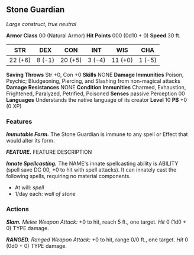 

## Stone Guardian
*Large construct, true neutral*

**Armor Class** 00 (Natural Armor)
**Hit Points** 000 (0d10 + 0)
**Speed** 30 ft.

|   STR   |   DEX   |   CON   |   INT   |   WIS   |   CHA   |
|:-------:|:-------:|:-------:|:-------:|:-------:|:-------:|
| 22 (+6) |  8 (-1) | 20 (+5) |  3 (-4) | 11 (+0) |  1 (-5) |

**Saving Throws** Str +0, Con +0
**Skills** NONE
**Damage Immunities** Poison, Psychic; Bludgeoning, Piercing, and Slashing from non-magical attacks
**Damage Resistances** NONE
**Condition Immunities** Charmed, Exhaustion, Frightened, Paralyzed, Petrified, Poisoned
**Senses** passive Perception 00
**Languages** Understands the native language of its creator
**Level** 10 **PB** +0 (0 XP)

### Features
***Immutable Form.*** The Stone Guardian is immune to any spell or Effect that would alter its form.
 
***FEATURE.*** FEATURE DESCRIPTION

***Innate Spellcasting.*** The NAME's innate spellcasting ability is ABILITY (spell save DC 00, +0 to hit with spell attacks). It can innately cast the following spells, requiring no material components.
- At will: *spell*
- 1/day each: *wall of stone*

### Actions
***Slam.*** *Melee Weapon Attack:* +0 to hit, reach 5 ft., one target. *Hit* 0 (1d0 + 0) TYPE damage. 

***RANGED.*** *Ranged Weapon Attack:* +0 to hit, range 0/0 ft., one target. *Hit* 0 (0d0 + 0) TYPE damage.